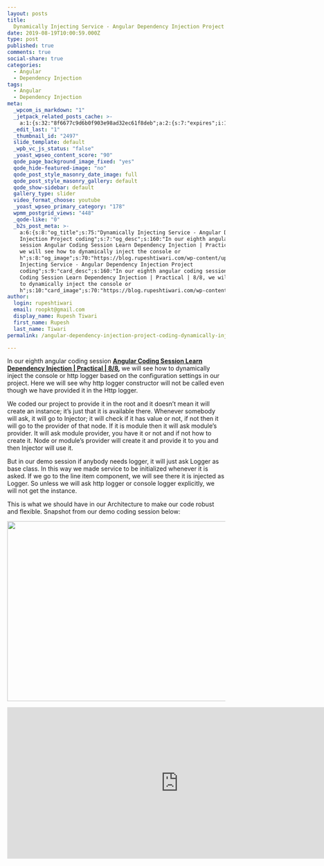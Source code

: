 ```yaml
---
layout: posts
title:
  Dynamically Injecting Service - Angular Dependency Injection Project coding
date: 2019-08-19T10:00:59.000Z
type: post
published: true
comments: true
social-share: true
categories:
  - Angular
  - Dependency Injection
tags:
  - Angular
  - Dependency Injection
meta:
  _wpcom_is_markdown: "1"
  _jetpack_related_posts_cache: >-
    a:1:{s:32:"8f6677c9d6b0f903e98ad32ec61f8deb";a:2:{s:7:"expires";i:1610275018;s:7:"payload";a:3:{i:0;a:1:{s:2:"id";i:2511;}i:1;a:1:{s:2:"id";i:2499;}i:2;a:1:{s:2:"id";i:2508;}}}}
  _edit_last: "1"
  _thumbnail_id: "2497"
  slide_template: default
  _wpb_vc_js_status: "false"
  _yoast_wpseo_content_score: "90"
  qode_page_background_image_fixed: "yes"
  qode_hide-featured-image: "no"
  qode_post_style_masonry_date_image: full
  qode_post_style_masonry_gallery: default
  qode_show-sidebar: default
  gallery_type: slider
  video_format_choose: youtube
  _yoast_wpseo_primary_category: "178"
  wpmm_postgrid_views: "448"
  _qode-like: "0"
  _b2s_post_meta: >-
    a:6:{s:8:"og_title";s:75:"Dynamically Injecting Service - Angular Dependency
    Injection Project coding";s:7:"og_desc";s:160:"In our eighth angular coding
    session Angular Coding Session Learn Dependency Injection | Practical | 8/8,
    we will see how to dynamically inject the console or
    h";s:8:"og_image";s:70:"https://blog.rupeshtiwari.com/wp-content/uploads/2019/07/RUPESH-95.png";s:10:"card_title";s:75:"Dynamically
    Injecting Service - Angular Dependency Injection Project
    coding";s:9:"card_desc";s:160:"In our eighth angular coding session Angular
    Coding Session Learn Dependency Injection | Practical | 8/8, we will see how
    to dynamically inject the console or
    h";s:10:"card_image";s:70:"https://blog.rupeshtiwari.com/wp-content/uploads/2019/07/RUPESH-95.png";}
author:
  login: rupeshtiwari
  email: roopkt@gmail.com
  display_name: Rupesh Tiwari
  first_name: Rupesh
  last_name: Tiwari
permalink: /angular-dependency-injection-project-coding-dynamically-injecting-service/

---
```


<p>In our eighth angular coding session <strong><a href="https://www.youtube.com/watch?v=triCx8mDfZA&amp;list=PLZed_adPqIJrQ5uFoaQg8P_fDNGjpeSRH&amp;index=35" target="_blank" rel="noopener noreferrer">Angular Coding Session Learn Dependency Injection | Practical | 8/8</a><em>, </em></strong>we will see how to dynamically inject the console or http logger based on the configuration settings in our project. Here we will see why http logger constructor will not be called even though we have provided it in the Http logger.</p>
<p>We coded our project to provide it in the root and it doesn’t mean it will create an instance; it’s just that it is available there. Whenever somebody will ask, it will go to Injector; it will check if it has value or not, if not then it will go to the provider of that node. If it is module then it will ask module’s provider. It will ask module provider, you have it or not and if not how to create it. Node or module’s provider will create it and provide it to you and then Injector will use it.</p>
<p>But in our demo session if anybody needs logger, it will just ask Logger as base class. In this way we made service to be initialized whenever it is asked. If we go to the line item component, we will see there it is injected as Logger. So unless we will ask http logger or console logger explicitly, we will not get the instance.</p>
<p>This is what we should have in our Architecture to make our code robust and flexible. Snapshot from our demo coding session below:</p>
<p><img class="alignnone size-full wp-image-2515" src="{{ site.baseurl }}/assets/2019/08/DI_Coding_8.png" alt="" width="790" height="416" /></p>
<p><iframe src="https://www.youtube.com/embed/triCx8mDfZA" width="790" height="350" frameborder="0" allowfullscreen="allowfullscreen"><span data-mce-type="bookmark" style="display: inline-block; width: 0px; overflow: hidden; line-height: 0;" class="mce_SELRES_start">﻿</span></iframe></p>
